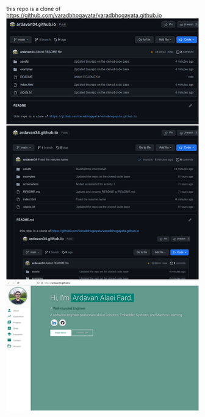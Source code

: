 
this repo is a clone of https://github.com/varadbhogayata/varadbhogayata.github.io
![Alt text](screenshots/activity_1.png)
![Alt text](screenshots/activity_2_1.png)
![Alt text](screenshots/activity_2_2.png)
